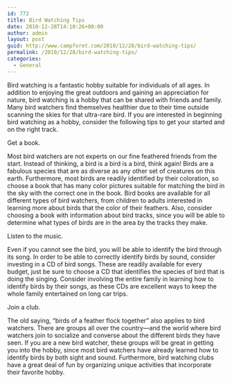 ```yaml
---
id: 772
title: Bird Watching Tips
date: 2010-12-28T14:10:26+00:00
author: admin
layout: post
guid: http://www.campforet.com/2010/12/28/bird-watching-tips/
permalink: /2010/12/28/bird-watching-tips/
categories:
  - General
---
```

Bird watching is a fantastic hobby suitable for individuals of all ages. In addition to enjoying the great outdoors and gaining an appreciation for nature, bird watching is a hobby that can be shared with friends and family. Many bird watchers find themselves healthier due to their time outside scanning the skies for that ultra-rare bird. If you are interested in beginning bird watching as a hobby, consider the following tips to get your started and on the right track.

Get a book.

Most bird watchers are not experts on our fine feathered friends from the start. Instead of thinking, a bird is a bird is a bird, think again! Birds are a fabulous species that are as diverse as any other set of creatures on this earth. Furthermore, most birds are readily identified by their coloration, so choose a book that has many color pictures suitable for matching the bird in the sky with the correct one in the book. Bird books are available for all different types of bird watchers, from children to adults interested in learning more about birds that the color of their feathers. Also, consider choosing a book with information about bird tracks, since you will be able to determine what types of birds are in the area by the tracks they make.

Listen to the music.

Even if you cannot see the bird, you will be able to identify the bird through its song. In order to be able to correctly identify birds by sound, consider investing in a CD of bird songs. These are readily available for every budget, just be sure to choose a CD that identifies the species of bird that is doing the singing. Consider involving the entire family in learning how to identify birds by their songs, as these CDs are excellent ways to keep the whole family entertained on long car trips.

Join a club.

The old saying, “birds of a feather flock together” also applies to bird watchers. There are groups all over the country—and the world where bird watchers join to socialize and converse about the different birds they have seen. If you are a new bird watcher, these groups will be great in getting you into the hobby, since most bird watchers have already learned how to identify birds by both sight and sound. Furthermore, bird watching clubs have a great deal of fun by organizing unique activities that incorporate their favorite hobby.